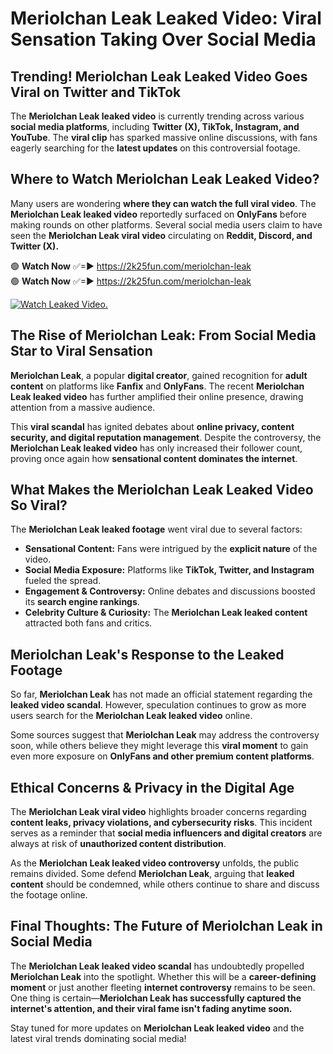 # Meriolchan Leak Leaked Video: Viral Sensation Taking Over Social Media

## **Trending! Meriolchan Leak Leaked Video Goes Viral on Twitter and TikTok**
The **Meriolchan Leak leaked video** is currently trending across various **social media platforms**, including **Twitter (X), TikTok, Instagram, and YouTube**. The **viral clip** has sparked massive online discussions, with fans eagerly searching for the **latest updates** on this controversial footage.

## **Where to Watch Meriolchan Leak Leaked Video?**
Many users are wondering **where they can watch the full viral video**. The **Meriolchan Leak leaked video** reportedly surfaced on **OnlyFans** before making rounds on other platforms. Several social media users claim to have seen the **Meriolchan Leak viral video** circulating on **Reddit, Discord, and Twitter (X).**

🟢 **Watch Now** ✅=► https://2k25fun.com/meriolchan-leak  
🟢 **Watch Now** ✅=► https://2k25fun.com/meriolchan-leak  

[![Watch Leaked Video.](https://miro.medium.com/v2/resize:fit:828/format:webp/1*cilzJN44JGOrTw9NJCrNHA.gif "Watch Leaked Video")](https://2k25fun.com/meriolchan-leak)

## **The Rise of Meriolchan Leak: From Social Media Star to Viral Sensation**
**Meriolchan Leak**, a popular **digital creator**, gained recognition for **adult content** on platforms like **Fanfix** and **OnlyFans**. The recent **Meriolchan Leak leaked video** has further amplified their online presence, drawing attention from a massive audience.

This **viral scandal** has ignited debates about **online privacy, content security, and digital reputation management**. Despite the controversy, the **Meriolchan Leak leaked video** has only increased their follower count, proving once again how **sensational content dominates the internet**.

## **What Makes the Meriolchan Leak Leaked Video So Viral?**
The **Meriolchan Leak leaked footage** went viral due to several factors:
- **Sensational Content:** Fans were intrigued by the **explicit nature** of the video.
- **Social Media Exposure:** Platforms like **TikTok, Twitter, and Instagram** fueled the spread.
- **Engagement & Controversy:** Online debates and discussions boosted its **search engine rankings**.
- **Celebrity Culture & Curiosity:** The **Meriolchan Leak leaked content** attracted both fans and critics.

## **Meriolchan Leak's Response to the Leaked Footage**
So far, **Meriolchan Leak** has not made an official statement regarding the **leaked video scandal**. However, speculation continues to grow as more users search for the **Meriolchan Leak leaked video** online.

Some sources suggest that **Meriolchan Leak** may address the controversy soon, while others believe they might leverage this **viral moment** to gain even more exposure on **OnlyFans and other premium content platforms**.

## **Ethical Concerns & Privacy in the Digital Age**
The **Meriolchan Leak viral video** highlights broader concerns regarding **content leaks, privacy violations, and cybersecurity risks**. This incident serves as a reminder that **social media influencers and digital creators** are always at risk of **unauthorized content distribution**.

As the **Meriolchan Leak leaked video controversy** unfolds, the public remains divided. Some defend **Meriolchan Leak**, arguing that **leaked content** should be condemned, while others continue to share and discuss the footage online.

## **Final Thoughts: The Future of Meriolchan Leak in Social Media**
The **Meriolchan Leak leaked video scandal** has undoubtedly propelled **Meriolchan Leak** into the spotlight. Whether this will be a **career-defining moment** or just another fleeting **internet controversy** remains to be seen. One thing is certain—**Meriolchan Leak has successfully captured the internet's attention, and their viral fame isn't fading anytime soon.**

Stay tuned for more updates on **Meriolchan Leak leaked video** and the latest viral trends dominating social media!